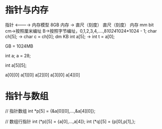 # 指针与内存
指针 <---->  内存模型
8GB
内存 -> 直尺（刻度）
直尺（刻度）   	内存
mm 			  	bit
cm->按照厘米编址	B->按照字节编址，0,1,2,3,4,....,8*1024*1024*1024 - 1; char ch[5]; -> char c = ch[0];
dm			  	KB													 int a[5]; -> int t = a[0];

GB = 1024MB

int a;
a  = 28;

int a[5][5];

a[0][0]
a[1][0]
a[2][0]
a[3][0]
a[4][0]

# 指针与数组
// 指针数组
int *p[5] = {&a[0][0],...,&a[4][0]};

// 数组行指针
int (*p)[5] = {a[0],...,a[4]};
int (*q)[5] = {p[0],p[1],};
